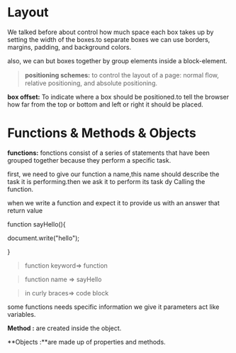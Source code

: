 
# Layout

We talked before about control how much space each box takes up by setting the width of the boxes.to separate boxes  we can use borders, margins, padding, and background colors.

also, we can but boxes together by group elements inside a block-element.


> **positioning schemes:** to control the layout of a page: normal ﬂow, relative positioning, and absolute positioning.


**box offset:** To indicate where a box should be positioned.to tell the browser how far from the top or bottom and left or right it should be placed.


# Functions & Methods & Objects


**functions:** fonctions consist of a series of statements that have been grouped together because they perform a specific task.

first, we need to give our function a name,this name should describe the task it is performing.then we ask it to perform its task dy Calling the function.

when we write a function and expect it to provide us with an answer that return value

function sayHello(){

document.write("hello");

}

>function keyword=> function

>function name => sayHello

>in curly braces=> code block

some functions needs specific information we give it parameters act like variables.

**Method :** are created inside the object.

**Objects :**are made up of properties and methods.

